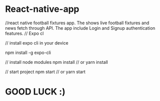 # React-native-app
//react native football fixtures app. The shows live football fixtures  and news fetch through API. The app include Login and Signup authentication features.
// Expo cl

// install expo cli in your device 

npm install -g expo-cli

// install node modules 
npm install 
// or 
yarn install

// start project 
npm start 
// or
yarn start 

# GOOD LUCK :)

